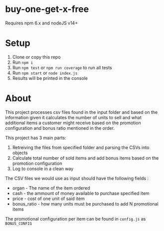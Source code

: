 # buy-one-get-x-free

Requires npm 6.x and nodeJS v14+

# Setup

1. Clone or copy this repo
2. Run `npm i`
3. Run `npm test` or `npm run coverage` to run all tests
4. Run `npm start` or `node index.js`
5. Results will be printed in the console

# About

This project processes csv files found in the input folder and based on the information given it calculates the number of units to sell and what additional items a customer might receive based on the promotion configuration and bonus ratio mentioned in the order.

This project has 3 main parts:

1. Retreiving the files from specified folder and parsing the CSVs into objects
2. Calculate total number of sold items and add bonus items based on the promotion configuration
3. Log to console in a clean way

The CSV files we would use as input should have the following fields :
* organ - The name of the item ordered
* cash - the ammount of money available to purchase specified item
* price - cost of one unit of said item
* bonus_ratio - how many units must be purchased to add N promotional items

The promotional configuration per item can be found in `config.js` as `BONUS_CONFIG`
